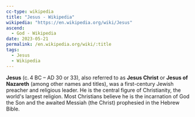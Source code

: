 ```yaml
---
cc-type: wikipedia
title: "Jesus - Wikipedia"
wikipedia: "https://en.wikipedia.org/wiki/Jesus"
ascend:
  - God - Wikipedia
date: 2023-05-21
permalink: /en.wikipedia.org/wiki/:title
tags:
  - Jesus
  - Wikipedia
---
```

**Jesus** (c. 4 BC – AD 30 or 33), also referred to as **Jesus Christ** or **Jesus of Nazareth** (among other names and titles), was a first-century Jewish preacher and religious leader. He is the central figure of Christianity, the world's largest religion. Most Christians believe he is the incarnation of God the Son and the awaited Messiah (the Christ) prophesied in the Hebrew Bible.